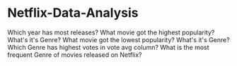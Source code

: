 # Netflix-Data-Analysis

Which year has most releases?
What movie got the highest popularity? What's it's Genre?
What movie got the lowest popularity? What's it's Genre?
Which Genre has highest votes in vote avg column?
What is the most frequent Genre of movies released on Netflix?

